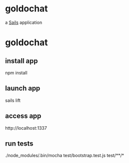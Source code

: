 # goldochat

a [Sails](http://sailsjs.org) application
# goldochat

## install app
npm install

## launch  app
sails lift

## access app
http://localhost:1337

## run tests
./node_modules/.bin/mocha test/bootstrap.test.js test/\*\*/\*

